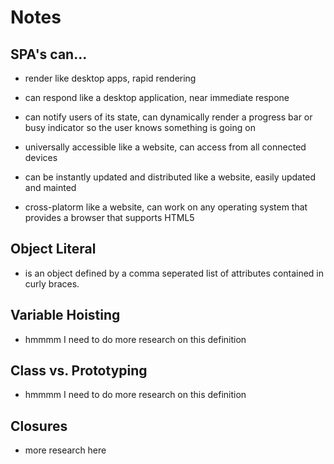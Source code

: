 Notes
=====

SPA's can...
------------
+ render like desktop apps, rapid rendering

+ can respond like a desktop application, near immediate respone

+ can notify users of its state, can dynamically render a progress bar or busy 
	indicator so the user knows something is going on

+ universally accessible like a website, can access from all connected devices

+ can be instantly updated and distributed like a website, easily updated and mainted

+ cross-platorm like a website, can work on any operating system that provides a 
	browser that supports HTML5

Object Literal
--------------

+ is an object defined by a comma seperated list of attributes contained in curly braces.


Variable Hoisting
-----------------

+ hmmmm I need to do more research on this definition

Class vs. Prototyping
---------------------

+ hmmmm I need to do more research on this definition

Closures
--------

+ more research here